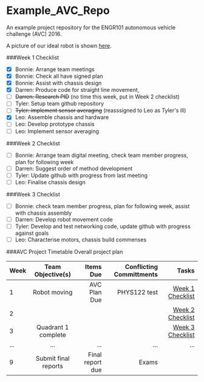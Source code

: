 # Example_AVC_Repo
An example project repository for the ENGR101 autonomous vehicle challenge (AVC) 2016.


A picture of our ideal robot is shown [here](/robot.jpg). 

###Week 1 Checklist
- [x] Bonnie: Arrange team meetings 
- [x] Bonnie: Check all have signed plan 
- [x] Bonnie: Assist with chassis design
- [x] Darren: Produce code for straight line movement,
- [ ] ~~Darren: Research PID~~ (no time this week, put in Week 2 checklist)
- [ ] Tyler: Setup team github repository
- [ ] ~~Tyler: implement sensor averaging~~ (reasssigned to Leo as Tyler's ill)
- [x] Leo: Assemble chassis and hardware
- [ ] Leo: Develop prototype chassis
- [ ] Leo: Implement sensor averaging

###Week 2 Checklist
- [ ] Bonnie: Arrange team digital meeting, check team member progress, plan for following week
- [ ] Darren: Suggest order of method development
- [ ] Tyler: Update github with progress from last meeting
- [ ] Leo: Finalise chassis design

###Week 3 Checklist
- [ ] Bonnie: check team member progress, plan for following week, assist with chassis assembly
- [ ] Darren: Develop robot movement code
- [ ] Tyler: Develop and test networking code, update github with progress against goals
- [ ] Leo: Characterise motors, chassis build commenses

###AVC Project Timetable
Overall project plan

| Week  | Team Objective(s)  | Items Due | Conflicting Committments | Tasks |
| :------------ |:---------------:| ------: | ------: | ------: |
| 1   | Robot moving | AVC Plan Due | PHYS122 test | [Week 1 Checklist](#week-1-checklist) | 
| 2   |  |  | | [Week 2 Checklist](#week-2-checklist) |
| 3   | Quadrant 1 complete |  | | [Week 3 Checklist](#week-3-checklist) |
| ...     | ... | ... | ... | ... |
| 9   | Submit final reports | Final report due | Exams | |
